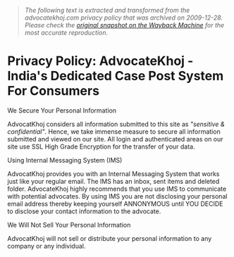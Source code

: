 > *The following text is extracted and transformed from the advocatekhoj.com privacy policy that was archived on 2009-12-28. Please check the [original snapshot on the Wayback Machine](https://web.archive.org/web/20091228105514id_/http%3A//advocatekhoj.com/privacy.php) for the most accurate reproduction.*

# Privacy Policy: AdvocateKhoj - India's Dedicated Case Post System For Consumers

We Secure Your Personal Information 

AdvocatKhoj considers all information submitted to this site as _"sensitive & confidential"_. Hence, we take immense measure to secure all information submitted and viewed on our site. All login and authenticated areas on our site use SSL High Grade Encryption for the transfer of your data. 

Using Internal Messaging System (IMS) 

AdvocatKhoj provides you with an Internal Messaging System that works just like your regular email. The IMS has an inbox, sent items and deleted folder. AdvocateKhoj highly recommends that you use IMS to communicate with potential advocates. By using IMS you are not disclosing your personal email address thereby keeping yourself ANNONYMOUS until YOU DECIDE to disclose your contact information to the advocate. 

We Will Not Sell Your Personal Information 

AdvocatKhoj will not sell or distribute your personal information to any company or any individual. 
